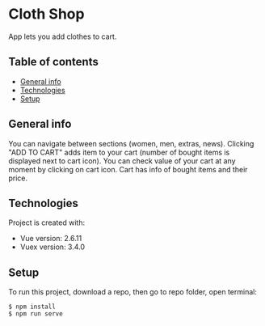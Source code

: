 # Cloth Shop
App lets you add clothes to cart.
## Table of contents
* [General info](#general-info)
* [Technologies](#technologies)
* [Setup](#setup)

## General info
You can navigate between sections (women, men, extras, news). Clicking "ADD TO CART" adds item to your cart (number of bought items is displayed next to cart icon). You can check value of your cart at any moment by clicking on cart icon. Cart has info of bought items and their price. 
## Technologies
Project is created with:
* Vue version: 2.6.11
* Vuex version: 3.4.0
## Setup
To run this project, download a repo, then go to repo folder, open terminal:

```
$ npm install
$ npm run serve
```
